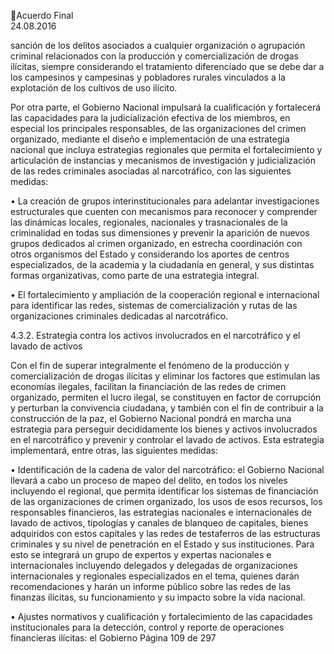 Acuerdo Final  
24.08.2016  

sanción  de  los  delitos  asociados  a  cualquier  organización  o  agrupación  criminal  relacionados  con  la 
producción y comercialización de drogas ilícitas, siempre considerando el tratamiento diferenciado que 
se debe dar a los campesinos y campesinas y pobladores rurales vinculados a la explotación de los cultivos 
de uso ilícito. 
 
Por  otra  parte,  el  Gobierno  Nacional  impulsará  la  cualificación  y    fortalecerá    las  capacidades  para  la 
judicialización efectiva de los miembros, en especial los principales responsables, de las organizaciones 
del  crimen  organizado,  mediante  el  diseño  e  implementación  de  una  estrategia  nacional  que  incluya 
estrategias  regionales  que  permita  el  fortalecimiento  y  articulación  de  instancias  y  mecanismos  de 
investigación y judicialización de las redes criminales asociadas al narcotráfico, con las siguientes medidas: 
 
•
La creación de grupos interinstitucionales para adelantar investigaciones estructurales que 
cuenten  con  mecanismos  para  reconocer  y  comprender  las  dinámicas  locales,  regionales, 
nacionales  y  trasnacionales    de  la  criminalidad  en  todas  sus  dimensiones  y  prevenir  la 
aparición de nuevos grupos dedicados al crimen organizado, en estrecha coordinación con 
otros  organismos  del  Estado  y  considerando  los  aportes  de  centros  especializados,  de  la 
academia y la ciudadanía en general, y sus distintas formas organizativas, como parte de una 
estrategia integral. 
 
•
El fortalecimiento y ampliación de la cooperación regional e internacional para identificar las 
redes,  sistemas  de  comercialización  y  rutas  de  las  organizaciones  criminales  dedicadas  al 
narcotráfico. 
 
4.3.2. Estrategia contra los activos involucrados en el narcotráfico y el lavado de activos 
 
Con el fin de superar integralmente el fenómeno de la producción y comercialización de drogas ilícitas y 
eliminar los factores que estimulan las economías ilegales, facilitan la financiación de las redes de crimen 
organizado, permiten el lucro ilegal, se constituyen en factor de corrupción y perturban  la convivencia 
ciudadana, y también con el fin de  contribuir a la  construcción de la paz, el Gobierno Nacional pondrá en 
marcha una estrategia para perseguir decididamente los bienes y activos involucrados en el narcotráfico 
y  prevenir  y  controlar  el  lavado  de  activos.  Esta  estrategia  implementará,  entre  otras,  las  siguientes 
medidas: 
 
•
Identificación de la cadena de valor del narcotráfico: el Gobierno Nacional llevará a cabo 
un proceso de mapeo del delito, en todos los niveles incluyendo el regional,  que permita 
identificar los sistemas de financiación de las organizaciones de crimen organizado, los usos 
de esos recursos, los responsables financieros, las estrategias nacionales e internacionales 
de lavado de activos, tipologías y canales de blanqueo de capitales, bienes adquiridos con 
estos  capitales  y  las  redes  de  testaferros  de  las  estructuras  criminales  y  su  nivel  de 
penetración en el Estado y sus instituciones. Para esto se integrará un grupo de expertos y 
expertas nacionales e internacionales incluyendo delegados y delegadas de organizaciones 
internacionales y regionales especializados en el tema, quienes darán recomendaciones y 
harán  un  informe  público  sobre  las  redes  de  las  finanzas  ilícitas,  su  funcionamiento  y  su 
impacto sobre la vida nacional. 
 
•
Ajustes  normativos  y  cualificación  y  fortalecimiento  de  las  capacidades  institucionales 
para  la  detección,  control  y  reporte  de  operaciones  financieras  ilícitas:    el  Gobierno 
Página 109 de 297 
 


